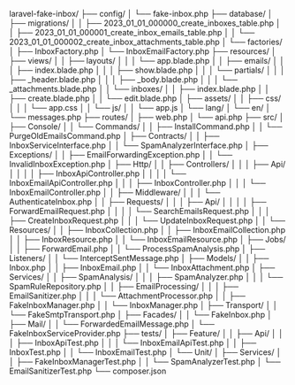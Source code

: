 laravel-fake-inbox/
├── config/
│   └── fake-inbox.php
├── database/
│   ├── migrations/
│   │   ├── 2023_01_01_000000_create_inboxes_table.php
│   │   ├── 2023_01_01_000001_create_inbox_emails_table.php
│   │   └── 2023_01_01_000002_create_inbox_attachments_table.php
│   └── factories/
│       ├── InboxFactory.php
│       └── InboxEmailFactory.php
├── resources/
│   ├── views/
│   │   ├── layouts/
│   │   │   └── app.blade.php
│   │   ├── emails/
│   │   │   ├── index.blade.php
│   │   │   ├── show.blade.php
│   │   │   └── partials/
│   │   │       ├── _header.blade.php
│   │   │       ├── _body.blade.php
│   │   │       └── _attachments.blade.php
│   │   └── inboxes/
│   │       ├── index.blade.php
│   │       ├── create.blade.php
│   │       └── edit.blade.php
│   ├── assets/
│   │   ├── css/
│   │   │   └── app.css
│   │   └── js/
│   │       └── app.js
│   └── lang/
│       └── en/
│           └── messages.php
├── routes/
│   ├── web.php
│   └── api.php
├── src/
│   ├── Console/
│   │   └── Commands/
│   │       ├── InstallCommand.php
│   │       └── PurgeOldEmailsCommand.php
│   ├── Contracts/
│   │   ├── InboxServiceInterface.php
│   │   └── SpamAnalyzerInterface.php
│   ├── Exceptions/
│   │   ├── EmailForwardingException.php
│   │   └── InvalidInboxException.php
│   ├── Http/
│   │   ├── Controllers/
│   │   │   ├── Api/
│   │   │   │   ├── InboxApiController.php
│   │   │   │   └── InboxEmailApiController.php
│   │   │   ├── InboxController.php
│   │   │   └── InboxEmailController.php
│   │   ├── Middleware/
│   │   │   └── AuthenticateInbox.php
│   │   ├── Requests/
│   │   │   ├── Api/
│   │   │   │   ├── ForwardEmailRequest.php
│   │   │   │   └── SearchEmailsRequest.php
│   │   │   ├── CreateInboxRequest.php
│   │   │   └── UpdateInboxRequest.php
│   │   └── Resources/
│   │       ├── InboxCollection.php
│   │       ├── InboxEmailCollection.php
│   │       ├── InboxResource.php
│   │       └── InboxEmailResource.php
│   ├── Jobs/
│   │   ├── ForwardEmail.php
│   │   └── ProcessSpamAnalysis.php
│   ├── Listeners/
│   │   └── InterceptSentMessage.php
│   ├── Models/
│   │   ├── Inbox.php
│   │   ├── InboxEmail.php
│   │   └── InboxAttachment.php
│   ├── Services/
│   │   ├── SpamAnalysis/
│   │   │   ├── SpamAnalyzer.php
│   │   │   └── SpamRuleRepository.php
│   │   ├── EmailProcessing/
│   │   │   ├── EmailSanitizer.php
│   │   │   └── AttachmentProcessor.php
│   │   ├── FakeInboxManager.php
│   │   └── InboxManager.php
│   ├── Transport/
│   │   └── FakeSmtpTransport.php
│   ├── Facades/
│   │   └── FakeInbox.php
│   ├── Mail/
│   │   └── ForwardedEmailMessage.php
│   └── FakeInboxServiceProvider.php
├── tests/
│   ├── Feature/
│   │   ├── Api/
│   │   │   ├── InboxApiTest.php
│   │   │   └── InboxEmailApiTest.php
│   │   ├── InboxTest.php
│   │   └── InboxEmailTest.php
│   └── Unit/
│       ├── Services/
│       │   ├── FakeInboxManagerTest.php
│       │   └── SpamAnalyzerTest.php
│       └── EmailSanitizerTest.php
└── composer.json
